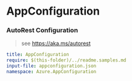 # AppConfiguration
### AutoRest Configuration
> see https://aka.ms/autorest

``` yaml
title: AppConfiguration
require: $(this-folder)/../readme.samples.md
input-file: appconfiguration.json
namespace: Azure.AppConfiguration
```